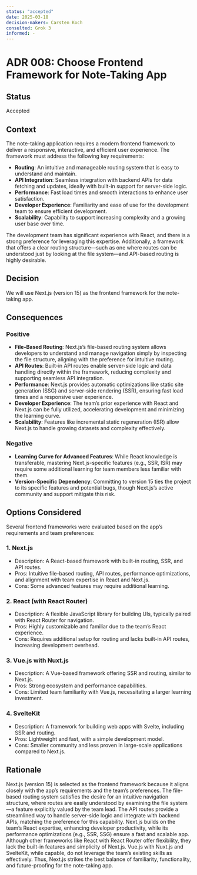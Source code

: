 ```yaml
---
status: "accepted"
date: 2025-03-18
decision-makers: Carsten Koch
consulted: Grok 3
informed: -
---
```


# ADR 008: Choose Frontend Framework for Note-Taking App

## Status

Accepted

## Context

The note-taking application requires a modern frontend framework to deliver a responsive, interactive, and efficient user experience. The framework must address the following key requirements:

- **Routing**: An intuitive and manageable routing system that is easy to understand and maintain.
- **API Integration**: Seamless integration with backend APIs for data fetching and updates, ideally with built-in support for server-side logic.
- **Performance**: Fast load times and smooth interactions to enhance user satisfaction.
- **Developer Experience**: Familiarity and ease of use for the development team to ensure efficient development.
- **Scalability**: Capability to support increasing complexity and a growing user base over time.

The development team has significant experience with React, and there is a strong preference for leveraging this expertise. Additionally, a framework that offers a clear routing structure—such as one where routes can be understood just by looking at the file system—and API-based routing is highly desirable.

## Decision

We will use Next.js (version 15) as the frontend framework for the note-taking app.

## Consequences

### Positive

- **File-Based Routing**: Next.js’s file-based routing system allows developers to understand and manage navigation simply by inspecting the file structure, aligning with the preference for intuitive routing.
- **API Routes**: Built-in API routes enable server-side logic and data handling directly within the framework, reducing complexity and supporting seamless API integration.
- **Performance**: Next.js provides automatic optimizations like static site generation (SSG) and server-side rendering (SSR), ensuring fast load times and a responsive user experience.
- **Developer Experience**: The team’s prior experience with React and Next.js can be fully utilized, accelerating development and minimizing the learning curve.
- **Scalability**: Features like incremental static regeneration (ISR) allow Next.js to handle growing datasets and complexity effectively.

### Negative

- **Learning Curve for Advanced Features**: While React knowledge is transferable, mastering Next.js-specific features (e.g., SSR, ISR) may require some additional learning for team members less familiar with them.
- **Version-Specific Dependency**: Committing to version 15 ties the project to its specific features and potential bugs, though Next.js’s active community and support mitigate this risk.

## Options Considered

Several frontend frameworks were evaluated based on the app’s requirements and team preferences:

### 1. Next.js

- Description: A React-based framework with built-in routing, SSR, and API routes.
- Pros: Intuitive file-based routing, API routes, performance optimizations, and alignment with team expertise in React and Next.js.
- Cons: Some advanced features may require additional learning.

### 2. React (with React Router)

- Description: A flexible JavaScript library for building UIs, typically paired with React Router for navigation.
- Pros: Highly customizable and familiar due to the team’s React experience.
- Cons: Requires additional setup for routing and lacks built-in API routes, increasing development overhead.

### 3. Vue.js with Nuxt.js

- Description: A Vue-based framework offering SSR and routing, similar to Next.js.
- Pros: Strong ecosystem and performance capabilities.
- Cons: Limited team familiarity with Vue.js, necessitating a larger learning investment.

### 4. SvelteKit

- Description: A framework for building web apps with Svelte, including SSR and routing.
- Pros: Lightweight and fast, with a simple development model.
- Cons: Smaller community and less proven in large-scale applications compared to Next.js.

## Rationale

Next.js (version 15) is selected as the frontend framework because it aligns closely with the app’s requirements and the team’s preferences. The file-based routing system satisfies the desire for an intuitive navigation structure, where routes are easily understood by examining the file system—a feature explicitly valued by the team lead. The API routes provide a streamlined way to handle server-side logic and integrate with backend APIs, matching the preference for this capability. Next.js builds on the team’s React expertise, enhancing developer productivity, while its performance optimizations (e.g., SSR, SSG) ensure a fast and scalable app. Although other frameworks like React with React Router offer flexibility, they lack the built-in features and simplicity of Next.js. Vue.js with Nuxt.js and SvelteKit, while capable, do not leverage the team’s existing skills as effectively. Thus, Next.js strikes the best balance of familiarity, functionality, and future-proofing for the note-taking app.
